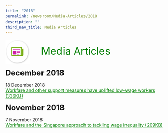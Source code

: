 ```yaml
---
title: "2018"
permalink: /newsroom/Media-Articles/2018
description: ""
third_nav_title: Media Articles
---
```

<img align="left" src="/images/icons/ico_media_articles.png" class="PressReleaseIcon"><br><font align="center" color="green" size="+3">&nbsp;&nbsp;&nbsp;&nbsp;Media Articles</font>
<br><br><br>
<font size="+2"><b>December 2018</b></font><br>

18 December 2018<br>
<a class="hyperlink" href="/files/pdf-media-articles/2018/Workfare%20and%20other%20support%20measures%20have%20uplifted%20low-wage%20workers.pdf">Workfare and other support measures have uplifted low-wage workers (336KB)</a>

<font size="+2"><b>November 2018</b></font><br>

7 November 2018<br>
<a class="hyperlink" href="/files/pdf-media-articles/2018/Workfare%20and%20the%20Singapore%20approach%20to%20tackling%20wage%20inequality.pdf
">Workfare and the Singapore approach to tackling wage inequality (209KB)</a>

<style>
img.PressReleaseIcon {
  height: 15%;
  width: 15%;
}
a.hyperlink {
    color:green;
  }
a.hyperlink:hover {
    color:MediumVioletRed;
}
</style>